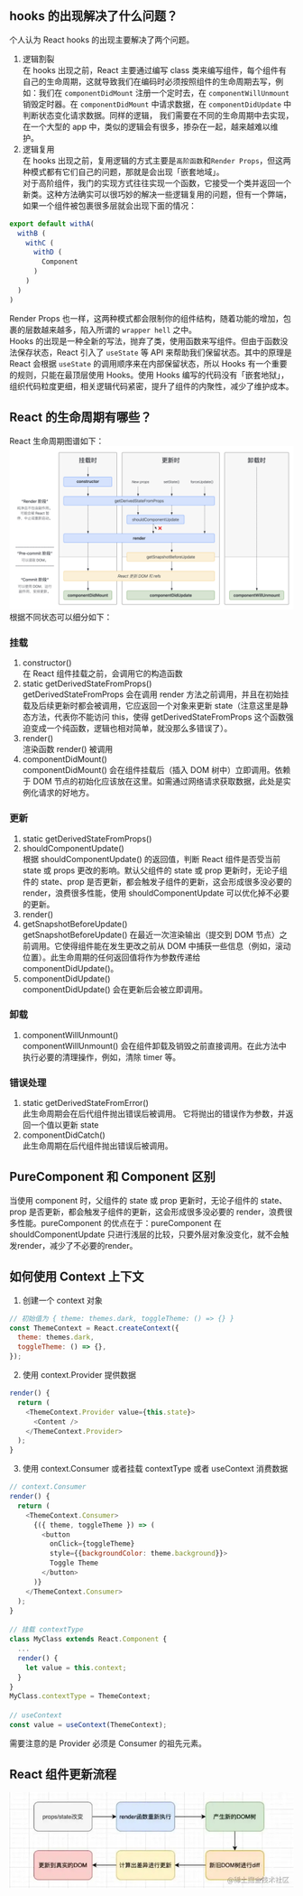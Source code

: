 ## hooks 的出现解决了什么问题？
个人认为 React hooks 的出现主要解决了两个问题。
1. 逻辑割裂  
在 hooks 出现之前，React 主要通过编写 class 类来编写组件，每个组件有自己的生命周期，这就导致我们在编码时必须按照组件的生命周期去写，例如：我们在 `componentDidMount` 注册一个定时去，在 `componentWillUnmount` 销毁定时器。在 `componentDidMount` 中请求数据，在 `componentDidUpdate` 中判断状态变化请求数据。同样的逻辑， 我们需要在不同的生命周期中去实现，在一个大型的 app 中，类似的逻辑会有很多，掺杂在一起，越来越难以维护。
2. 逻辑复用  
在 hooks 出现之前，复用逻辑的方式主要是`高阶函数`和`Render Props`，但这两种模式都有它们自己的问题，那就是会出现「嵌套地域」。  
对于高阶组件，我门的实现方式往往实现一个函数，它接受一个类并返回一个新类。这种方法确实可以很巧妙的解决一些逻辑复用的问题，但有一个弊端，如果一个组件被包裹很多层就会出现下面的情况：
```js
export default withA(
  withB (
    withC (
      withD (
        Component
      )
    )
  )
)
```
Render Props 也一样，这两种模式都会限制你的组件结构，随着功能的增加，包裹的层数越来越多，陷入所谓的 `wrapper hell` 之中。  
Hooks 的出现是一种全新的写法，抛弃了类，使用函数来写组件。但由于函数没法保存状态，React 引入了 `useState` 等 API 来帮助我们保留状态。其中的原理是 React 会根据 `useState` 的调用顺序来在内部保留状态，所以 Hooks 有一个重要的规则，只能在最顶层使用 Hooks。使用 Hooks 编写的代码没有「嵌套地狱」，组织代码粒度更细，相关逻辑代码紧密，提升了组件的内聚性，减少了维护成本。



## React 的生命周期有哪些？
React 生命周期图谱如下：
![](./images/react_lifecycle.png)
根据不同状态可以细分如下：  
### 挂载
1. constructor()  
在 React 组件挂载之前，会调用它的构造函数
2. static getDerivedStateFromProps()  
getDerivedStateFromProps 会在调用 render 方法之前调用，并且在初始挂载及后续更新时都会被调用，它应返回一个对象来更新 state（注意这里是静态方法，代表你不能访问 this，使得 getDerivedStateFromProps 这个函数强迫变成一个纯函数，逻辑也相对简单，就没那么多错误了）。
3. render()  
渲染函数 render() 被调用
4. componentDidMount()  
componentDidMount() 会在组件挂载后（插入 DOM 树中）立即调用。依赖于 DOM 节点的初始化应该放在这里。如需通过网络请求获取数据，此处是实例化请求的好地方。
### 更新
1. static getDerivedStateFromProps()  
2. shouldComponentUpdate()  
根据 shouldComponentUpdate() 的返回值，判断 React 组件是否受当前 state 或 props 更改的影响。默认父组件的 state 或 prop 更新时，无论子组件的 state、prop 是否更新，都会触发子组件的更新，这会形成很多没必要的 render，浪费很多性能，使用 shouldComponentUpdate 可以优化掉不必要的更新。
3. render()
4. getSnapshotBeforeUpdate()  
getSnapshotBeforeUpdate() 在最近一次渲染输出（提交到 DOM 节点）之前调用。它使得组件能在发生更改之前从 DOM 中捕获一些信息（例如，滚动位置）。此生命周期的任何返回值将作为参数传递给 componentDidUpdate()。
5. componentDidUpdate()  
componentDidUpdate() 会在更新后会被立即调用。
### 卸载
1. componentWillUnmount()  
componentWillUnmount() 会在组件卸载及销毁之前直接调用。在此方法中执行必要的清理操作，例如，清除 timer 等。
### 错误处理
1. static getDerivedStateFromError()  
此生命周期会在后代组件抛出错误后被调用。 它将抛出的错误作为参数，并返回一个值以更新 state
2. componentDidCatch()  
此生命周期在后代组件抛出错误后被调用。



## PureComponent 和 Component 区别
当使用 component 时，父组件的 state 或 prop 更新时，无论子组件的 state、prop 是否更新，都会触发子组件的更新，这会形成很多没必要的 render，浪费很多性能。pureComponent 的优点在于：pureComponent 在 shouldComponentUpdate 只进行浅层的比较，只要外层对象没变化，就不会触发render，减少了不必要的render。



## 如何使用 Context 上下文
1. 创建一个 context 对象
```js
// 初始值为 { theme: themes.dark, toggleTheme: () => {} }
const ThemeContext = React.createContext({
  theme: themes.dark,
  toggleTheme: () => {},
});
```
2. 使用 context.Provider 提供数据
```js
render() {
  return (
    <ThemeContext.Provider value={this.state}>
      <Content />
    </ThemeContext.Provider>
  );
}
```
3. 使用 context.Consumer 或者挂载 contextType 或者 useContext 消费数据
```js
// context.Consumer
render() {
  return (
    <ThemeContext.Consumer>
      {({ theme, toggleTheme }) => (
        <button
          onClick={toggleTheme}
          style={{backgroundColor: theme.background}}>
          Toggle Theme
        </button>
      )}
    </ThemeContext.Consumer>
  );
}

// 挂载 contextType
class MyClass extends React.Component {
  ...
  render() {
    let value = this.context;
  }
}
MyClass.contextType = ThemeContext;

// useContext
const value = useContext(ThemeContext);
```
需要注意的是 Provider 必须是 Consumer 的祖先元素。



## React 组件更新流程
![](./images/react_update.jpeg)